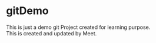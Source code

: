 # gitDemo
This is just a demo git Project created for learning purpose.
<br>
This is created and updated by Meet.
